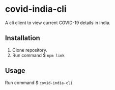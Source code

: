 # covid-india-cli

A cli client to view current COVID-19 details in india.

## Installation

1. Clone repository.
2. Run command $ ```npm link```

## Usage

Run command $ ```covid-india-cli```
